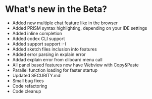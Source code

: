 # What's new in the Beta?

* Added new multiple chat feature like in the browser
* Added PRISM syntax highlighting, depending on your IDE settings
* Added inline completion
* Added codex CLI support
* Added support support :-)
* Added sketch files inclusion into features
* Added error parsing in explain error
* Addad explain error from cliboard menu call
* All panel based features now have Webview with Copy&Paste
* Parallel function loading for faster startup
* Updated SECURITY.md
* Small bug fixes
* Code refactoring
* Code cleanup



